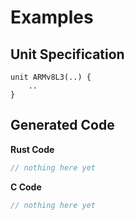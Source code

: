 # Examples





## Unit Specification

```vrs, editable
unit ARMv8L3(..) {
    ..
}
```

## Generated Code

**Rust Code**
```rust
// nothing here yet
```

**C Code**
```c
// nothing here yet
```